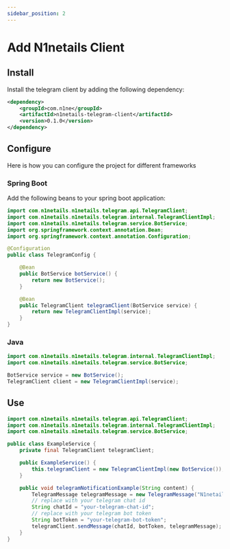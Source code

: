 ```yaml
---
sidebar_position: 2
---
```


# Add N1netails Client

## Install
Install the telegram client by adding the following dependency:
```xml
<dependency>
    <groupId>com.n1ne</groupId>
    <artifactId>n1netails-telegram-client</artifactId>
    <version>0.1.0</version>
</dependency>
```

## Configure
Here is how you can configure the project for different frameworks

### Spring Boot
Add the following beans to your spring boot application:

```java
import com.n1netails.n1netails.telegram.api.TelegramClient;
import com.n1netails.n1netails.telegram.internal.TelegramClientImpl;
import com.n1netails.n1netails.telegram.service.BotService;
import org.springframework.context.annotation.Bean;
import org.springframework.context.annotation.Configuration;

@Configuration
public class TelegramConfig {

    @Bean
    public BotService botService() { 
        return new BotService(); 
    }

    @Bean
    public TelegramClient telegramClient(BotService service) {
        return new TelegramClientImpl(service);
    }
}
```

### Java

```java
import com.n1netails.n1netails.telegram.internal.TelegramClientImpl;
import com.n1netails.n1netails.telegram.service.BotService;

BotService service = new BotService();
TelegramClient client = new TelegramClientImpl(service);
```

## Use
```java
import com.n1netails.n1netails.telegram.api.TelegramClient;
import com.n1netails.n1netails.telegram.internal.TelegramClientImpl;
import com.n1netails.n1netails.telegram.service.BotService;

public class ExampleService {
    private final TelegramClient telegramClient;

    public ExampleService() {
        this.telegramClient = new TelegramClientImpl(new BotService());
    }

    public void telegramNotificationExample(String content) {
        TelegramMessage telegramMessage = new TelegramMessage("N1netails Telegram Works!", false);
        // replace with your telegram chat id
        String chatId = "your-telegram-chat-id";
        // replace with your telegram bot token
        String botToken = "your-telegram-bot-token";
        telegramClient.sendMessage(chatId, botToken, telegramMessage);
    }
}
```
